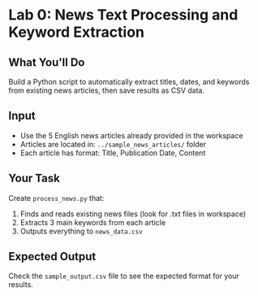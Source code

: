 # Lab 0: News Text Processing and Keyword Extraction

## What You'll Do
Build a Python script to automatically extract titles, dates, and keywords from existing news articles, then save results as CSV data.

## Input
- Use the 5 English news articles already provided in the workspace
- Articles are located in: `../sample_news_articles/` folder
- Each article has format: Title, Publication Date, Content

## Your Task
Create `process_news.py` that:
1. Finds and reads existing news files (look for .txt files in workspace)
2. Extracts 3 main keywords from each article  
3. Outputs everything to `news_data.csv`

## Expected Output
Check the `sample_output.csv` file to see the expected format for your results.
